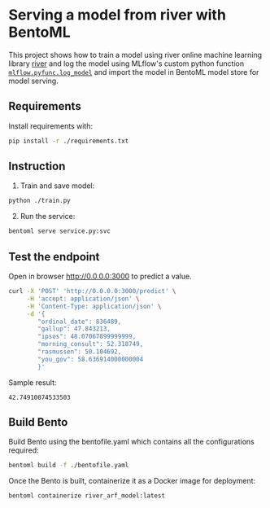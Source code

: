 # Serving a model from river with BentoML 

This project shows how to train a model using river online machine learning library [river](https://riverml.xyz/latest/)
and log the model using MLflow's custom python function 
[``mlflow.pyfunc.log_model``](https://mlflow.org/docs/latest/python_api/mlflow.pyfunc.html#mlflow.pyfunc.log_model)
and import the model in BentoML model store for model serving.

## Requirements

Install requirements with:

```bash
pip install -r ./requirements.txt
```

## Instruction

1. Train and save model:

```bash
python ./train.py
```

2. Run the service:

```bash
bentoml serve service.py:svc
```

## Test the endpoint

Open in browser http://0.0.0.0:3000 to predict a value.

```bash
curl -X 'POST' 'http://0.0.0.0:3000/predict' \
     -H 'accept: application/json' \
     -H 'Content-Type: application/json' \
     -d '{
        "ordinal_date": 836489,
        "gallup": 47.843213,
        "ipsos": 48.07067899999999,
        "morning_consult": 52.318749,
        "rasmussen": 50.104692,
        "you_gov": 58.636914000000004
        }'
```

Sample result:
```
42.74910074533503
```

## Build Bento

Build Bento using the bentofile.yaml which contains all the configurations required:

```bash
bentoml build -f ./bentofile.yaml
```

Once the Bento is built, containerize it as a Docker image for deployment:

```bash
bentoml containerize river_arf_model:latest
```
